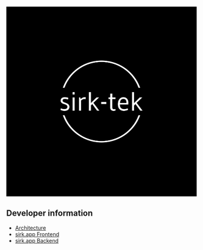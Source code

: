 
  ![Sirk-Tek logo](profile/img/logo-white.png)

## Developer information

- [Architecture](https://github.com/sirktek/sirk-tech-architecture)
- [sirk.app Frontend](https://github.com/sirktek/sirk-app-frontend)
- [sirk.app Backend](https://github.com/sirktek/sirk-app-backend)

